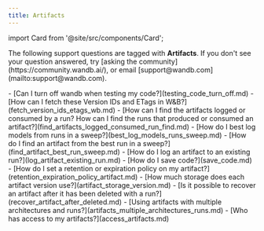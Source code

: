 ```yaml
---
title: Artifacts 
---
```

import Card from '@site/src/components/Card';

<Card className="card-support-index">
  <p>The following support questions are tagged with <b>Artifacts</b>. If you don't see 
your question answered, try [asking the community](https://community.wandb.ai/), 
or email [support@wandb.com](mailto:support@wandb.com).</p>
</Card>
- [Can I turn off wandb when testing my code?](testing_code_turn_off.md)
- [How can I fetch these Version IDs and ETags in W&B?](fetch_version_ids_etags_wb.md)
- [How can I find the artifacts logged or consumed by a run? How can I find the runs that produced or consumed an artifact?](find_artifacts_logged_consumed_run_find.md)
- [How do I best log models from runs in a sweep?](best_log_models_runs_sweep.md)
- [How do I find an artifact from the best run in a sweep?](find_artifact_best_run_sweep.md)
- [How do I log an artifact to an existing run?](log_artifact_existing_run.md)
- [How do I save code?‌](save_code‌.md)
- [How do I set a retention or expiration policy on my artifact?](retention_expiration_policy_artifact.md)
- [How much storage does each artifact version use?](artifact_storage_version.md)
- [Is it possible to recover an artifact after it has been deleted with a run?](recover_artifact_after_deleted.md)
- [Using artifacts with multiple architectures and runs?](artifacts_multiple_architectures_runs.md)
- [Who has access to my artifacts?](access_artifacts.md)

